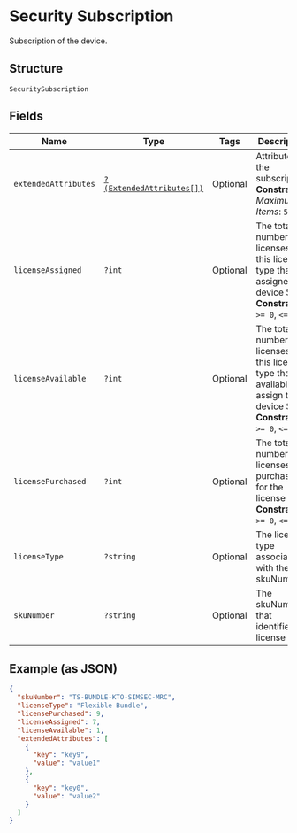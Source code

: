 
# Security Subscription

Subscription of the device.

## Structure

`SecuritySubscription`

## Fields

| Name | Type | Tags | Description | Getter | Setter |
|  --- | --- | --- | --- | --- | --- |
| `extendedAttributes` | [`?(ExtendedAttributes[])`](../../doc/models/extended-attributes.md) | Optional | Attributes of the subscription.<br>**Constraints**: *Maximum Items*: `5` | getExtendedAttributes(): ?array | setExtendedAttributes(?array extendedAttributes): void |
| `licenseAssigned` | `?int` | Optional | The total number of licenses for this license type that are assigned to device SIMs.<br>**Constraints**: `>= 0`, `<= 10` | getLicenseAssigned(): ?int | setLicenseAssigned(?int licenseAssigned): void |
| `licenseAvailable` | `?int` | Optional | The total number of licenses for this license type that are available to assign to device SIMs.<br>**Constraints**: `>= 0`, `<= 10` | getLicenseAvailable(): ?int | setLicenseAvailable(?int licenseAvailable): void |
| `licensePurchased` | `?int` | Optional | The total number of licenses purchased for the license type.<br>**Constraints**: `>= 0`, `<= 10` | getLicensePurchased(): ?int | setLicensePurchased(?int licensePurchased): void |
| `licenseType` | `?string` | Optional | The license type associated with the skuNumber. | getLicenseType(): ?string | setLicenseType(?string licenseType): void |
| `skuNumber` | `?string` | Optional | The skuNumber that identifies the license type. | getSkuNumber(): ?string | setSkuNumber(?string skuNumber): void |

## Example (as JSON)

```json
{
  "skuNumber": "TS-BUNDLE-KTO-SIMSEC-MRC",
  "licenseType": "Flexible Bundle",
  "licensePurchased": 9,
  "licenseAssigned": 7,
  "licenseAvailable": 1,
  "extendedAttributes": [
    {
      "key": "key9",
      "value": "value1"
    },
    {
      "key": "key0",
      "value": "value2"
    }
  ]
}
```

